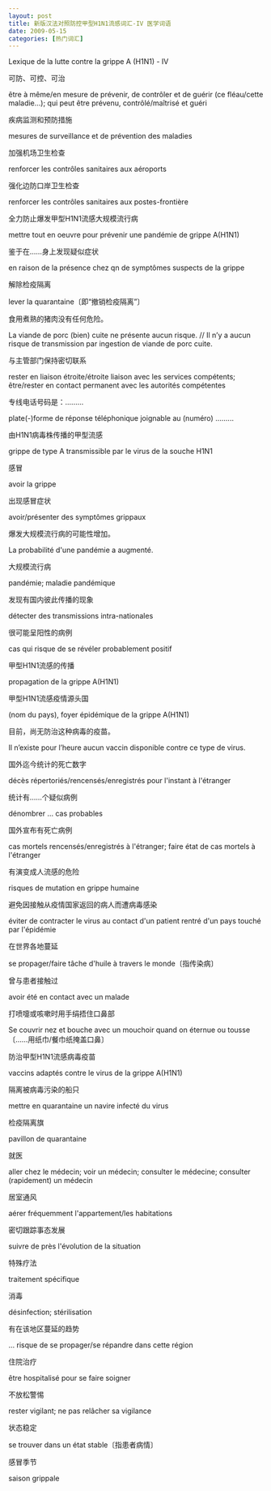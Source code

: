 ```yaml
---
layout: post
title: 新版汉法对照防控甲型H1N1流感词汇-IV 医学词语
date: 2009-05-15
categories: [热门词汇]  
---
```


Lexique de la lutte contre la grippe A (H1N1) - IV



可防、可控、可治

être à même/en mesure de prévenir, de contrôler et de guérir (ce fléau/cette maladie…); qui peut être prévenu, contrôlé/maîtrisé et guéri

疾病监测和预防措施

mesures de surveillance et de prévention des maladies

加强机场卫生检查

renforcer les contrôles sanitaires aux aéroports

强化边防口岸卫生检查

renforcer les contrôles sanitaires aux postes-frontière

全力防止爆发甲型H1N1流感大规模流行病

mettre tout en oeuvre pour prévenir une pandémie de grippe A(H1N1)

鉴于在……身上发现疑似症状

en raison de la présence chez qn de symptômes suspects de la grippe

解除检疫隔离

lever la quarantaine〔即“撤销检疫隔离”〕

食用煮熟的猪肉没有任何危险。

La viande de porc (bien) cuite ne présente aucun risque. // Il n’y a aucun risque de transmission par ingestion de viande de porc cuite.

与主管部门保持密切联系

rester en liaison étroite/étroite liaison avec les services compétents; être/rester en contact permanent avec les autorités compétentes

专线电话号码是：.........

plate(-)forme de réponse téléphonique joignable au (numéro) .........

由H1N1病毒株传播的甲型流感

grippe de type A transmissible par le virus de la souche H1N1

感冒

avoir la grippe

出现感冒症状

avoir/présenter des symptômes grippaux

爆发大规模流行病的可能性增加。

La probabilité d'une pandémie a augmenté.

大规模流行病

pandémie; maladie pandémique

发现有国内彼此传播的现象

détecter des transmissions intra-nationales

很可能呈阳性的病例

cas qui risque de se révéler probablement positif

甲型H1N1流感的传播

propagation de la grippe A(H1N1)

甲型H1N1流感疫情源头国

(nom du pays), foyer épidémique de la grippe A(H1N1)

目前，尚无防治这种病毒的疫苗。

Il n’existe pour l’heure aucun vaccin disponible contre ce type de virus.

国外迄今统计的死亡数字

décès répertoriés/rencensés/enregistrés pour l'instant à l'étranger

统计有……个疑似病例

dénombrer ... cas probables

国外宣布有死亡病例

cas mortels rencensés/enregistrés à l'étranger; faire état de cas mortels à l'étranger

有演变成人流感的危险

risques de mutation en grippe humaine

避免因接触从疫情国家返回的病人而遭病毒感染

éviter de contracter le virus au contact d'un patient rentré d'un pays touché par l'épidémie

在世界各地蔓延

se propager/faire tâche d'huile à travers le monde〔指传染病〕

曾与患者接触过

avoir été en contact avec un malade

打喷嚏或咳嗽时用手绢捂住口鼻部

Se couvrir nez et bouche avec un mouchoir quand on éternue ou tousse〔……用纸巾/餐巾纸掩盖口鼻〕

防治甲型H1N1流感病毒疫苗

vaccins adaptés contre le virus de la grippe A(H1N1)

隔离被病毒污染的船只

mettre en quarantaine un navire infecté du virus

检疫隔离旗

pavillon de quarantaine

就医

aller chez le médecin; voir un médecin; consulter le médecine; consulter (rapidement) un médecin

居室通风

aérer fréquemment l'appartement/les habitations

密切跟踪事态发展

suivre de près l'évolution de la situation

特殊疗法

traitement spécifique

消毒

désinfection; stérilisation

有在该地区蔓延的趋势

… risque de se propager/se répandre dans cette région

住院治疗

être hospitalisé pour se faire soigner

不放松警惕

rester vigilant; ne pas relâcher sa vigilance

状态稳定

se trouver dans un état stable〔指患者病情〕

感冒季节

saison grippale
